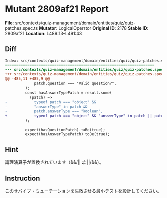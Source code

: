 # Mutant 2809af21 Report

**File**: src/contexts/quiz-management/domain/entities/quiz/quiz-patches.spec.ts
**Mutator**: LogicalOperator
**Original ID**: 2178
**Stable ID**: 2809af21
**Location**: L489:13–L491:43

## Diff

```diff
Index: src/contexts/quiz-management/domain/entities/quiz/quiz-patches.spec.ts
===================================================================
--- src/contexts/quiz-management/domain/entities/quiz/quiz-patches.spec.ts	original
+++ src/contexts/quiz-management/domain/entities/quiz/quiz-patches.spec.ts	mutated #2178
@@ -485,11 +485,9 @@
             patch.question === "Valid question?",
         );
         const hasAnswerTypePatch = result.some(
           (patch) =>
-            typeof patch === "object" &&
-            "answerType" in patch &&
-            patch.answerType === "boolean",
+            typeof patch === "object" && "answerType" in patch || patch.answerType === "boolean",
         );
 
         expect(hasQuestionPatch).toBe(true);
         expect(hasAnswerTypePatch).toBe(true);
```

## Hint

論理演算子が置換されています（&&/|| ⇄ ||/&&）。

## Instruction

このサバイブ・ミューテーションを失敗させる最小テストを設計してください。
